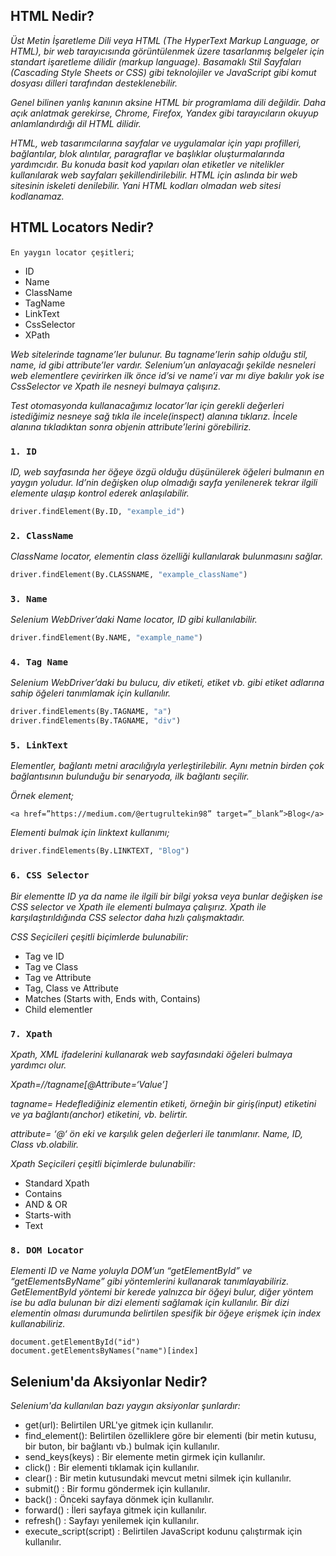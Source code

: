   ## HTML Nedir?

  *Üst Metin İşaretleme Dili veya HTML (The HyperText Markup Language, or HTML), bir web tarayıcısında görüntülenmek üzere tasarlanmış belgeler için standart işaretleme dilidir (markup language). Basamaklı Stil Sayfaları (Cascading Style Sheets or CSS) gibi teknolojiler ve JavaScript gibi komut dosyası dilleri tarafından desteklenebilir.*

  *Genel bilinen yanlış kanının aksine HTML bir programlama dili değildir. Daha açık anlatmak gerekirse, Chrome, Firefox, Yandex gibi tarayıcıların okuyup anlamlandırdığı dil HTML dilidir.*

  *HTML, web tasarımcılarına sayfalar ve uygulamalar için yapı profilleri, bağlantılar, blok alıntılar, paragraflar ve başlıklar oluşturmalarında yardımcıdır. Bu konuda basit kod yapıları olan etiketler ve nitelikler kullanılarak web sayfaları şekillendirilebilir. HTML için aslında bir web sitesinin iskeleti denilebilir. Yani HTML kodları olmadan web sitesi kodlanamaz.*

  ## HTML Locators Nedir?

  `En yaygın locator çeşitleri`;

  * ID
  * Name
  * ClassName
  * TagName
  * LinkText
  * CssSelector
  * XPath

  *Web sitelerinde tagname’ler bulunur. Bu tagname’lerin sahip olduğu stil, name, id gibi attribute’ler vardır. Selenium’un anlayacağı şekilde nesneleri web elementlere çevirirken ilk önce id’si ve name’i var mı diye bakılır yok ise CssSelector ve Xpath ile nesneyi bulmaya çalışırız.*

  *Test otomasyonda kullanacağımız locator’lar için gerekli değerleri istediğimiz nesneye sağ tıkla ile incele(inspect) alanına tıklarız. İncele alanına tıkladıktan sonra objenin attribute’lerini görebiliriz.*

  ### `1. ID`

  *ID, web sayfasında her öğeye özgü olduğu düşünülerek öğeleri bulmanın en yaygın yoludur. Id’nin değişken olup olmadığı sayfa yenilenerek tekrar ilgili elemente ulaşıp kontrol ederek anlaşılabilir.*

  ```python
  driver.findElement(By.ID, "example_id")
  ```

  ### `2. ClassName`

  *ClassName locator, elementin class özelliği kullanılarak bulunmasını sağlar.*

  ```python
  driver.findElement(By.CLASSNAME, "example_className")
  ```

  ### `3. Name`

  *Selenium WebDriver’daki Name locator, ID gibi kullanılabilir.*

  ```python
  driver.findElement(By.NAME, "example_name")
  ```

  ### `4. Tag Name`

  *Selenium WebDriver’daki bu bulucu, div etiketi, etiket vb. gibi etiket adlarına sahip öğeleri tanımlamak için kullanılır.*

  ```python
  driver.findElements(By.TAGNAME, "a")
  driver.findElements(By.TAGNAME, "div")
  ```

  ### `5. LinkText`

  *Elementler, bağlantı metni aracılığıyla yerleştirilebilir. Aynı metnin birden çok bağlantısının bulunduğu bir senaryoda, ilk bağlantı seçilir.*

  *Örnek element;*
  ```
  <a href=”https://medium.com/@ertugrultekin98” target=”_blank”>Blog</a>
  ```
  *Elementi bulmak için linktext kullanımı;*

  ```python
  driver.findElements(By.LINKTEXT, "Blog")
  ```

  ### `6. CSS Selector`

  *Bir elementte ID ya da name ile ilgili bir bilgi yoksa veya bunlar değişken ise CSS selector ve Xpath ile elementi bulmaya çalışırız. Xpath ile karşılaştırıldığında CSS selector daha hızlı çalışmaktadır.*

  *CSS Seçicileri çeşitli biçimlerde bulunabilir:*

  * Tag ve ID
  * Tag ve Class
  * Tag ve Attribute
  * Tag, Class ve Attribute
  * Matches (Starts with, Ends with, Contains)
  * Child elementler

  ### `7. Xpath`

  *Xpath, XML ifadelerini kullanarak web sayfasındaki öğeleri bulmaya yardımcı olur.*

  *Xpath=//tagname[@Attribute=‘Value’]*

  *tagname= Hedeflediğiniz elementin etiketi, örneğin bir giriş(input) etiketini ve ya bağlantı(anchor) etiketini, vb. belirtir.*

  *attribute= ‘@‘ ön eki ve karşılık gelen değerleri ile tanımlanır. Name, ID, Class vb.olabilir.*

  *Xpath Seçicileri çeşitli biçimlerde bulunabilir:*

  * Standard Xpath
  * Contains
  * AND & OR
  * Starts-with
  * Text

  ### `8. DOM Locator`

  *Elementi ID ve Name yoluyla DOM’un “getElementById” ve “getElementsByName” gibi yöntemlerini kullanarak tanımlayabiliriz. GetElementById yöntemi bir kerede yalnızca bir öğeyi bulur, diğer yöntem ise bu adla bulunan bir dizi elementi sağlamak için kullanılır. Bir dizi elementin olması durumunda belirtilen spesifik bir öğeye erişmek için index kullanabiliriz.*

  ```
  document.getElementById("id")
  document.getElementsByNames("name")[index]
  ```

  ## Selenium'da Aksiyonlar Nedir?

  *Selenium'da kullanılan bazı yaygın aksiyonlar şunlardır:*

  * get(url): Belirtilen URL'ye gitmek için kullanılır.
  * find_element(): Belirtilen özelliklere göre bir elementi (bir metin kutusu, bir buton, bir bağlantı vb.) bulmak için kullanılır.
  * send_keys(keys) : Bir elemente metin girmek için kullanılır.
  * click() : Bir elementi tıklamak için kullanılır.
  * clear() : Bir metin kutusundaki mevcut metni silmek için kullanılır.
  * submit() : Bir formu göndermek için kullanılır.
  * back() : Önceki sayfaya dönmek için kullanılır.
  * forward() : İleri sayfaya gitmek için kullanılır.
  * refresh() : Sayfayı yenilemek için kullanılır.
  * execute_script(script) : Belirtilen JavaScript kodunu çalıştırmak için kullanılır.